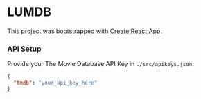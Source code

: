 # LUMDB

This project was bootstrapped with [Create React App](https://github.com/facebookincubator/create-react-app).

### API Setup

Provide your The Movie Database API Key in `./src/apikeys.json`:

```json
{
  "tmdb": "your_api_key_here"
}
```
